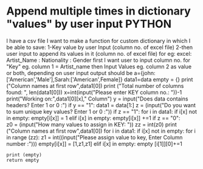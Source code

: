 
# Append multiple times in dictionary "values" by user input PYTHON

I have a csv file I want to make a function for custom dictionary in which I be able to save:
1-Key value by user Input (column no. of excel file)
2-then user input to append its values in it (column no. of excel file)
for eg:
excel: Artist_Name : Nationality : Gender
first I want user to input column no. for "Key" eg. column 1 = Artist_name
then Input Values eg. column 2 as value or both, depending on user input
output should be a={john:['American','Male'],Sarah:['American',Female]}
    data1=data
    empty = {}
    print ("Column names at first row",data1[0])
    print ("Total number of columns found: ", len(data1[0]))
    x=int(input("Please enter KEY column no.: "))-1
    print("Working on:",data1[0][x]," Column")
    y = input("Does data contains headers? Enter 1 or 0 :")
    if y == "1":
        data1 = data[1:]
    z = (input("Do you want to sum unique key values? Enter 1 or 0 :"))
    if z == "1":
        for i in data1:
            if i[x] not in empty:
                empty[i[x]] = 1
            elif i[x] in empty:
                empty[i[x]] +=1
    if z == "0":    
        z0 = (input("How many values to assign in KEY: "))
        zz = int(z0)
        print ("Column names at first row",data1[0])
        for i in data1:
            if i[x] not in empty:
                for i in range (zz):
                    z1 = int((input("Please assign value to key, Enter Column number :")))
                empty[i[x]] = [1,z1,z1]
            elif i[x] in empty:
                empty [i[1]][0]+=1
                    
    print (empty)
    return empty


        
